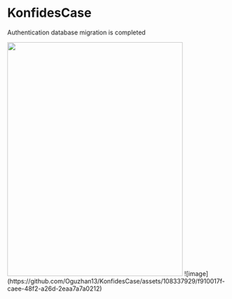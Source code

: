 # KonfidesCase
Authentication database migration is completed

<img src="![konfides1](https://github.com/Oguzhan13/KonfidesCase/assets/108337929/f910017f-caee-48f2-a26d-2eaa7a7a0212)" width="400" height="533">
![image](https://github.com/Oguzhan13/KonfidesCase/assets/108337929/f910017f-caee-48f2-a26d-2eaa7a7a0212)
